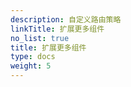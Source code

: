 ```yaml
---
description: 自定义路由策略
linkTitle: 扩展更多组件
no_list: true
title: 扩展更多组件
type: docs
weight: 5
---
```





